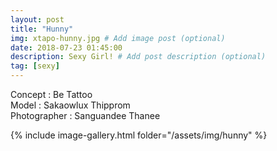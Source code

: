 ```yaml
---
layout: post
title: "Hunny"
img: xtapo-hunny.jpg # Add image post (optional)
date: 2018-07-23 01:45:00
description: Sexy Girl! # Add post description (optional)
tag: [sexy]
---
```

Concept : Be Tattoo  
Model : Sakaowlux Thipprom  
Photographer : Sanguandee Thanee                        

{% include image-gallery.html folder="/assets/img/hunny" %}

